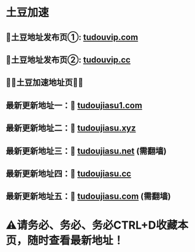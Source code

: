 # 土豆加速

</div>
</div>
</div>
</div>
</div>
<h2>🚀土豆地址发布页①: <a href="https://tudouvip.com">tudouvip.com</a></h2>
<h2>🚀土豆地址发布页②: <a href="https://tudouvip.cc">tudouvip.cc</a></h2>
  
  <h2>💎💎土豆加速地址页💎💎</h2>
  <h2>最新更新地址一：🚀 <a href="https://tudoujiasu1.com/">tudoujiasu1.com</a> </h2>	
  <h2>最新更新地址二：🚀 <a href="https://tudoujiasu.xyz/">tudoujiasu.xyz</a> </h2>	
  <h2>最新更新地址三：🚀 <a href="https://tudoujiasu.net/">tudoujiasu.net</a> (需翻墙)</h2>	
  <h2>最新更新地址四：🚀 <a href="https://tudoujiasu.cc/">tudoujiasu.cc</a> </h2>
  <h2>最新更新地址五：🚀 <a href="https://tudoujiasu.com/">tudoujiasu.com</a>  (需翻墙)</h2>
  
 # ⚠请务必、务必、务必CTRL+D收藏本页，随时查看最新地址！
